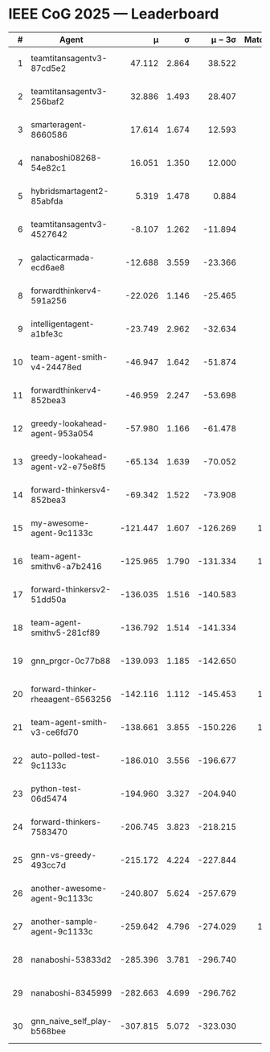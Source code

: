 # IEEE CoG 2025 — Leaderboard

| # | Agent | μ | σ | μ − 3σ | Matches | Updated |
|---:|---|---:|---:|---:|---:|---|
| 1 | teamtitansagentv3-87cd5e2 | 47.112 | 2.864 | 38.522 | 860 | 2025-08-27 01:27 |
| 2 | teamtitansagentv3-256baf2 | 32.886 | 1.493 | 28.407 | 900 | 2025-08-27 01:27 |
| 3 | smarteragent-8660586 | 17.614 | 1.674 | 12.593 | 667 | 2025-08-27 01:27 |
| 4 | nanaboshi08268-54e82c1 | 16.051 | 1.350 | 12.000 | 760 | 2025-08-27 01:27 |
| 5 | hybridsmartagent2-85abfda | 5.319 | 1.478 | 0.884 | 669 | 2025-08-27 01:27 |
| 6 | teamtitansagentv3-4527642 | -8.107 | 1.262 | -11.894 | 800 | 2025-08-27 01:27 |
| 7 | galacticarmada-ecd6ae8 | -12.688 | 3.559 | -23.366 | 920 | 2025-08-27 01:27 |
| 8 | forwardthinkerv4-591a256 | -22.026 | 1.146 | -25.465 | 752 | 2025-08-27 01:27 |
| 9 | intelligentagent-a1bfe3c | -23.749 | 2.962 | -32.634 | 822 | 2025-08-27 01:27 |
| 10 | team-agent-smith-v4-24478ed | -46.947 | 1.642 | -51.874 | 740 | 2025-08-27 01:27 |
| 11 | forwardthinkerv4-852bea3 | -46.959 | 2.247 | -53.698 | 627 | 2025-08-27 01:27 |
| 12 | greedy-lookahead-agent-953a054 | -57.980 | 1.166 | -61.478 | 818 | 2025-08-27 01:27 |
| 13 | greedy-lookahead-agent-v2-e75e8f5 | -65.134 | 1.639 | -70.052 | 798 | 2025-08-27 01:27 |
| 14 | forward-thinkersv4-852bea3 | -69.342 | 1.522 | -73.908 | 787 | 2025-08-27 01:27 |
| 15 | my-awesome-agent-9c1133c | -121.447 | 1.607 | -126.269 | 1140 | 2025-08-27 01:27 |
| 16 | team-agent-smithv6-a7b2416 | -125.965 | 1.790 | -131.334 | 1060 | 2025-08-27 01:27 |
| 17 | forward-thinkersv2-51dd50a | -136.035 | 1.516 | -140.583 | 922 | 2025-08-27 01:27 |
| 18 | team-agent-smithv5-281cf89 | -136.792 | 1.514 | -141.334 | 980 | 2025-08-27 01:27 |
| 19 | gnn_prgcr-0c77b88 | -139.093 | 1.185 | -142.650 | 740 | 2025-08-27 01:27 |
| 20 | forward-thinker-rheaagent-6563256 | -142.116 | 1.112 | -145.453 | 1022 | 2025-08-27 01:27 |
| 21 | team-agent-smith-v3-ce6fd70 | -138.661 | 3.855 | -150.226 | 1000 | 2025-08-27 01:27 |
| 22 | auto-polled-test-9c1133c | -186.010 | 3.556 | -196.677 | 600 | 2025-08-27 01:27 |
| 23 | python-test-06d5474 | -194.960 | 3.327 | -204.940 | 640 | 2025-08-27 01:27 |
| 24 | forward-thinkers-7583470 | -206.745 | 3.823 | -218.215 | 940 | 2025-08-27 01:27 |
| 25 | gnn-vs-greedy-493cc7d | -215.172 | 4.224 | -227.844 | 800 | 2025-08-27 01:27 |
| 26 | another-awesome-agent-9c1133c | -240.807 | 5.624 | -257.679 | 940 | 2025-08-27 01:27 |
| 27 | another-sample-agent-9c1133c | -259.642 | 4.796 | -274.029 | 1000 | 2025-08-27 01:27 |
| 28 | nanaboshi-53833d2 | -285.396 | 3.781 | -296.740 | 800 | 2025-08-27 01:27 |
| 29 | nanaboshi-8345999 | -282.663 | 4.699 | -296.762 | 980 | 2025-08-27 01:27 |
| 30 | gnn_naive_self_play-b568bee | -307.815 | 5.072 | -323.030 | 680 | 2025-08-27 01:27 |
